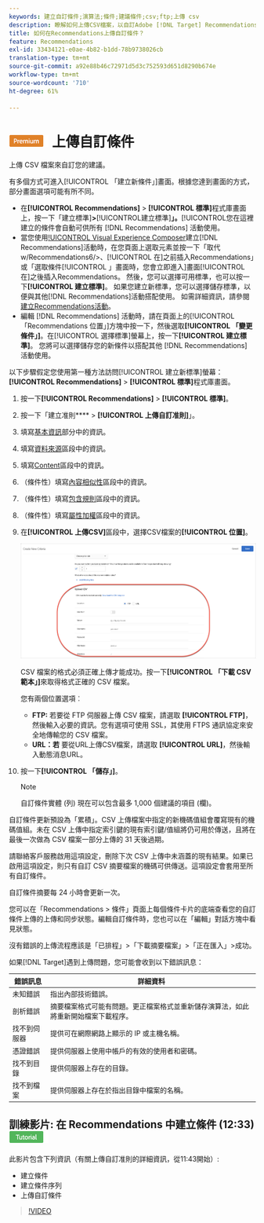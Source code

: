 ```yaml
---
keywords: 建立自訂條件;演算法;條件;建議條件;csv;ftp;上傳 csv
description: 瞭解如何上傳CSV檔案，以自訂Adobe [!DNL Target] Recommendations中的建議。
title: 如何在Recommendations上傳自訂條件？
feature: Recommendations
exl-id: 33434121-e0ae-4b82-b1dd-78b9738026cb
translation-type: tm+mt
source-git-commit: a92e88b46c72971d5d3c752593d651d8290b674e
workflow-type: tm+mt
source-wordcount: '710'
ht-degree: 61%

---
```


# ![PREMIUM](/help/assets/premium.png) 上傳自訂條件

上傳 CSV 檔案來自訂您的建議。

有多個方式可進入[!UICONTROL 「建立新條件」]畫面。根據您達到畫面的方式，部分畫面選項可能有所不同。

* 在&#x200B;**[!UICONTROL Recommendations]** > **[!UICONTROL 標準]**&#x200B;程式庫畫面上，按一下「建立標準&#x200B;]**>**[!UICONTROL &#x200B;建立標準&#x200B;]**」。**[!UICONTROL &#x200B;您在這裡建立的條件會自動可供所有 [!DNL Recommendations] 活動使用。
* 當您使用[!UICONTROL Visual Experience Composer](VEC)建立[!DNL Recommendations]活動時，在您頁面上選取元素並按一下「取代w/Recommendations6/>、[!UICONTROL 在]之前插入Recommendations」或「選取條件[!UICONTROL 」畫面時，您會立即進入]畫面[!UICONTROL 在]之後插入Recommendations。 然後，您可以選擇可用標準，也可以按一下&#x200B;**[!UICONTROL 建立標準]**。 如果您建立新標準，您可以選擇儲存標準，以便與其他[!DNL Recommendations]活動搭配使用。 如需詳細資訊，請參閱[建立Recommendations活動](/help/c-recommendations/t-create-recs-activity/create-recs-activity.md)。
* 編輯 [!DNL Recommendations] 活動時，請在頁面上的[!UICONTROL 「Recommendations 位置」]方塊中按一下，然後選取&#x200B;**[!UICONTROL 「變更條件」]**。在[!UICONTROL 選擇標準]螢幕上，按一下&#x200B;**[!UICONTROL 建立標準]**。 您將可以選擇儲存您的新條件以搭配其他 [!DNL Recommendations] 活動使用。

以下步驟假定您使用第一種方法訪問[!UICONTROL 建立新標準]螢幕：**[!UICONTROL Recommendations]** > **[!UICONTROL 標準]**&#x200B;程式庫畫面。

1. 按一下&#x200B;**[!UICONTROL Recommendations]** > **[!UICONTROL 標準]**。

1. 按一下「建立准則&#x200B;**** > **[!UICONTROL 上傳自訂准則]**」。

1. 填寫[基本資訊](/help/c-recommendations/c-algorithms/create-new-algorithm.md#info)部分中的資訊。

1. 填寫[資料來源](/help/c-recommendations/c-algorithms/create-new-algorithm.md#data-source)區段中的資訊。

1. 填寫[Content](/help/c-recommendations/c-algorithms/create-new-algorithm.md#content)區段中的資訊。

1. （條件性）填寫[內容相似性](/help/c-recommendations/c-algorithms/create-new-algorithm.md#similarity)區段中的資訊。

1. （條件性）填寫[包含規則](/help/c-recommendations/c-algorithms/create-new-algorithm.md#inclusion)區段中的資訊。

1. （條件性）填寫[屬性加權](/help/c-recommendations/c-algorithms/create-new-algorithm.md#weighting)區段中的資訊。

1. 在&#x200B;**[!UICONTROL 上傳CSV]**&#x200B;區段中，選擇CSV檔案的&#x200B;**[!UICONTROL 位置]**。

   ![上傳CSV區段](/help/c-recommendations/c-algorithms/assets/upload-csv.png)

   CSV 檔案的格式必須正確上傳才能成功。按一下&#x200B;**[!UICONTROL 「下載 CSV 範本」]**&#x200B;來取得格式正確的 CSV 檔案。

   您有兩個位置選項︰

   * **FTP:** 若要從 FTP 伺服器上傳 CSV 檔案，請選取 **[!UICONTROL FTP]**，然後輸入必要的資訊。您有選項可使用 SSL，其使用 FTPS 通訊協定來安全地傳輸您的 CSV 檔案。
   * **URL：若** 要從URL上傳CSV檔案，請選取 **[!UICONTROL URL]**，然後輸入動態消息URL。

1. 按一下&#x200B;**[!UICONTROL 「儲存」]**。

   >[!NOTE]
   >
   >自訂條件實體 (列) 現在可以包含最多 1,000 個建議的項目 (欄)。

自訂條件更新預設為「累積」。CSV 上傳檔案中指定的新機碼值組會覆寫現有的機碼值組。未在 CSV 上傳中指定索引鍵的現有索引鍵/值組將仍可用於傳送，且將在最後一次做為 CSV 檔案一部分上傳的 31 天後過期。

請聯絡客戶服務啟用這項設定，刪除下次 CSV 上傳中未涵蓋的現有結果。如果已啟用這項設定，則只有自訂 CSV 摘要檔案的機碼可供傳送。這項設定會套用至所有自訂條件。

自訂條件摘要每 24 小時會更新一次。

您可以在「Recommendations > 條件」頁面上每個條件卡片的底端查看您的自訂條件上傳的上傳和同步狀態。編輯自訂條件時，您也可以在「編輯」對話方塊中看見狀態。

沒有錯誤的上傳流程應該是「已排程」>「下載摘要檔案」>「正在匯入」>成功。

如果[!DNL Target]遇到上傳問題，您可能會收到以下錯誤訊息：

| 錯誤訊息 | 詳細資料 |
|--- |--- |
| 未知錯誤 | 指出內部技術錯誤。 |
| 剖析錯誤 | 摘要檔案格式可能有問題。更正檔案格式並重新儲存演算法，如此將重新開始檔案下載程序。 |
| 找不到伺服器 | 提供可在網際網路上顯示的 IP 或主機名稱。 |
| 憑證錯誤 | 提供伺服器上使用中帳戶的有效的使用者和密碼。 |
| 找不到目錄 | 提供伺服器上存在的目錄。 |
| 找不到檔案 | 提供伺服器上存在於指出目錄中檔案的名稱。 |

## 訓練影片: 在 Recommendations 中建立條件 (12:33)  ![教學課程徽章](/help/assets/tutorial.png)

此影片包含下列資訊（有關上傳自訂准則的詳細資訊，從11:43開始）:

* 建立條件
* 建立條件序列
* 上傳自訂條件

>[!VIDEO](https://video.tv.adobe.com/v/27694?quality=12)
